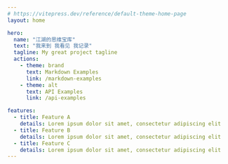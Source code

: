 ```yaml
---
# https://vitepress.dev/reference/default-theme-home-page
layout: home

hero:
  name: "江湖的思维宝库"
  text: "我来到 我看见 我记录"
  tagline: My great project tagline
  actions:
    - theme: brand
      text: Markdown Examples
      link: /markdown-examples
    - theme: alt
      text: API Examples
      link: /api-examples

features:
  - title: Feature A
    details: Lorem ipsum dolor sit amet, consectetur adipiscing elit
  - title: Feature B
    details: Lorem ipsum dolor sit amet, consectetur adipiscing elit
  - title: Feature C
    details: Lorem ipsum dolor sit amet, consectetur adipiscing elit
---
```


